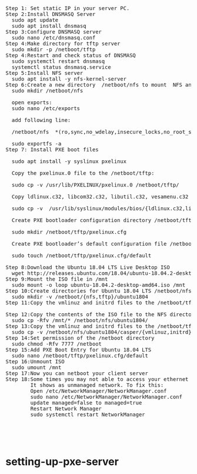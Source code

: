 <pre>
Step 1: Set static IP in your server PC.
Step 2:Install DNSMASQ Server
  sudo apt update
  sudo apt install dnsmasq
Step 3:Configure DNSMASQ server
  sudo nano /etc/dnsmasq.conf
Step 4:Make directory for tftp server
  sudo mkdir -p /netboot/tftp
Step 4:Restart and check status of DNSMASQ
  sudo systemctl restart dnsmasq
  systemctl status dnsmasq.service
Step 5:Install NFS server
  sudo apt install -y nfs-kernel-server
Step 6:Create a new directory  /netboot/nfs to mount  NFS and configure it:
  sudo mkdir /netboot/nfs
  
  open exports:
  sudo nano /etc/exports
  
  add following line:
  
  /netboot/nfs  *(ro,sync,no_wdelay,insecure_locks,no_root_squash,insecure,no_subtree_check)
  
  sudo exportfs -a
Step 7: Install PXE boot files

  sudo apt install -y syslinux pxelinux
  
  Copy the pxelinux.0 file to the /netboot/tftp:
  
  sudo cp -v /usr/lib/PXELINUX/pxelinux.0 /netboot/tftp/
  
  Copy ldlinux.c32, libcom32.c32, libutil.c32, vesamenu.c32 files to the /netboot/tftp
  
  sudo cp -v  /usr/lib/syslinux/modules/bios/{ldlinux.c32,libcom32.c32,libutil.c32,vesamenu.c32} /netboot/tftp
  
  Create PXE bootloader configuration directory /netboot/tftp/pxelinux.cfg/ 
  
  sudo mkdir /netboot/tftp/pxelinux.cfg
  
  Create PXE bootloader’s default configuration file /netboot/tftp/pxelinux.cfg/default
  
  sudo touch /netboot/tftp/pxelinux.cfg/default

Step 8:Download the Ubuntu 18.04 LTS Live Desktop ISO
  wget http://releases.ubuntu.com/18.04/ubuntu-18.04.2-desktop-amd64.iso
Step 9:Mount the ISO file in /mnt
  sudo mount -o loop ubuntu-18.04.2-desktop-amd64.iso /mnt
Step 10:Create directories for Ubuntu 18.04 LTS /netboot/nfs/ubuntu1804/ and /netboot/tftp/ubuntu1804/
  sudo mkdir -v /netboot/{nfs,tftp}/ubuntu1804
Step 11:Copy the vmlinuz and initrd files to the /netboot/tftp/ubuntu1804/
  
Step 12:Copy the contents of the ISO file to the NFS directory /netboot/nfs/ubuntu1804/ 
  sudo cp -Rfv /mnt/* /netboot/nfs/ubuntu1804/
Step 13:Copy the vmlinuz and initrd files to the /netboot/tftp/ubuntu1804/
  sudo cp -v /netboot/nfs/ubuntu1804/casper/{vmlinuz,initrd} /netboot/tftp/ubuntu1804/
Step 14:Set permission of the /netboot directory
  sudo chmod -Rfv 7777 /netboot
Step 15:Add PXE Boot Entry for Ubuntu 18.04 LTS
  sudo nano /netboot/tftp/pxelinux.cfg/default
Step 16:Unmount ISO
  sudo umount /mnt
Step 17:Now you can netboot your client server
Step 18:Some times you may not able to access your ethernet
        It shows as unmanaged network. To fix this:
        Open /etc/NetworkManager/NetworkManager.conf
        sudo nano /etc/NetworkManager/NetworkManager.conf
        update managed=false to managed=true
        Restart Network Manager
        sudo systemctl restart NetworkManager

  
  
 </pre>
# setting-up-pxe-server
